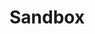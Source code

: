 # Sandbox
<!doctype html>
<html>
<head>  <title>loops sandbox code example</title>  
<script>     //Sandboxing loops    
//Sandboxing loops    
//Happy path - loop    
var coin;  
for (coin=1; coin < 5; coin++;){    
console.log(coin)
}
//Result - writen to the console

//Nasty path - negative number    
var coin;
for (coin=1; coin < 5; coin+1;){
console.log(coin)
}
//Result - loop will not loop    

//Nasty path - string    
root = Math.sqrt("hello")    
console.log(root)    
//Result - NaN written to console

//Nasty path - empty string    
root = Math.sqrt("")    
console.log(root)    
//Result - 0 written to console    

//Nasty path - null    
root = Math.sqrt(null)    
console.log(root)    
//Result - 0 written to console

//Sandboxing absolute value    
//Happy path - absolute value of a negative number    
var absValue = Math.abs(-100)    
console.log(absValue)    
//Result - 100 written to console    

//Nasty path - positive value    
absValue = Math.abs(21)    
console.log(absValue)    
//Result - 21 written to console    

//Nasty path - string    
absValue = Math.abs("hello")    
console.log(absValue)    
//Result - NaN written to console    

//Nasty path - empty string    
absValue = Math.abs("")    
console.log(absValue)    
//Result - 0 written to console    

//Nasty path - null    
absValue = Math.abs(null)    
console.log(absValue)    
//Result - 0 written to console  </script>

  <style>
  </style></head>
<body> <p></p></body></html>
